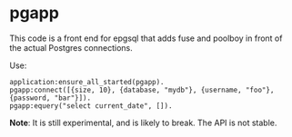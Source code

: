pgapp
=====

This code is a front end for epgsql that adds fuse and poolboy in
front of the actual Postgres connections.

Use:

    application:ensure_all_started(pgapp).
    pgapp:connect([{size, 10}, {database, "mydb"}, {username, "foo"}, {password, "bar"}]).
    pgapp:equery("select current_date", []).

**Note**: It is still experimental, and is likely to break.  The API is not stable.
